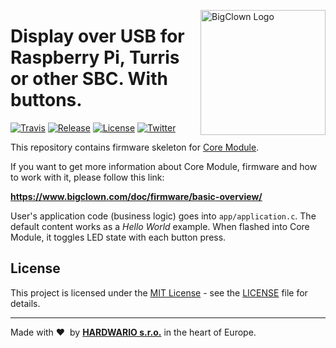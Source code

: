 <a href="https://www.bigclown.com/"><img src="https://bigclown.sirv.com/logo.png" width="200" alt="BigClown Logo" align="right"></a>

# Display over USB for Raspberry Pi, Turris or other SBC. With buttons.

[![Travis](https://img.shields.io/travis/bigclownlabs/bcf-skeleton/master.svg)](https://travis-ci.org/bigclownlabs/bcf-skeleton)
[![Release](https://img.shields.io/github/release/bigclownlabs/bcf-skeleton.svg)](https://github.com/bigclownlabs/bcf-skeleton/releases)
[![License](https://img.shields.io/github/license/bigclownlabs/bcf-skeleton.svg)](https://github.com/bigclownlabs/bcf-skeleton/blob/master/LICENSE)
[![Twitter](https://img.shields.io/twitter/follow/BigClownLabs.svg?style=social&label=Follow)](https://twitter.com/BigClownLabs)

This repository contains firmware skeleton for [Core Module](https://shop.bigclown.com/core-module).

If you want to get more information about Core Module, firmware and how to work with it, please follow this link:

**https://www.bigclown.com/doc/firmware/basic-overview/**

User's application code (business logic) goes into `app/application.c`.
The default content works as a *Hello World* example.
When flashed into Core Module, it toggles LED state with each button press.

## License

This project is licensed under the [MIT License](https://opensource.org/licenses/MIT/) - see the [LICENSE](LICENSE) file for details.

---

Made with &#x2764;&nbsp; by [**HARDWARIO s.r.o.**](https://www.hardwario.com/) in the heart of Europe.
